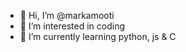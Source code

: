 - 👋 Hi, I’m @markamooti
- 👀 I’m interested in coding
- 🌱 I’m currently learning python, js & C 

<!---
markamooti/markamooti is a ✨ special ✨ repository because its `README.md` (this file) appears on your GitHub profile.
You can click the Preview link to take a look at your changes.
--->
